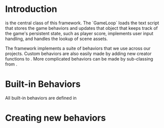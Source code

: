 # Introduction

<xref href="CTree.GameLoop?alt=GameLoop"/> 
is the central class of this framework. The `GameLoop` loads the text
script that stores the game behaviors and updates that 
<xref href="CTree.World?alt=World"/> object that 
keeps track of the game's persistent state, such as player score, implements
user input handling, and handles the lookup of scene assets.

The framework implements a suite of behaviors that we use across our projects. 
Custom behaviors are also easily made by adding new creator functions to 
<xref href="CTree.Factory?alt=Factory"/>. 
More complicated behaviors can be made by sub-classing from 
<xref href="CTree.Behavior?alt=Behavior"/>.

# Built-in Behaviors

All built-in behaviors are defined in <xref href="CTree.Factory?alt=Factory"/> 

# Creating new behaviors

